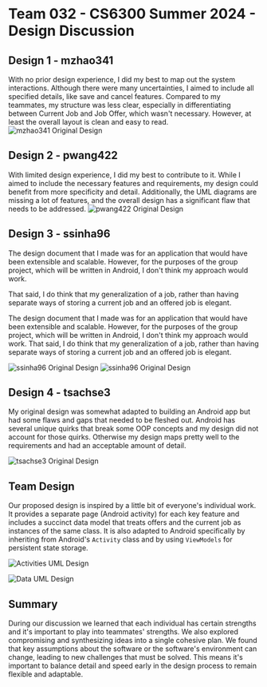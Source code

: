 # Team 032 - CS6300 Summer 2024 - Design Discussion

## Design 1 - mzhao341
With no prior design experience, I did my best to map out the system interactions. Although there were many uncertainties, I aimed to include all specified details, like save and cancel features. Compared to my teammates, my structure was less clear, especially in differentiating between Current Job and Job Offer, which wasn't necessary. However, at least the overall layout is clean and easy to read.
![mzhao341 Original Design](../Design-Individual/mzhao341/design.png)

## Design 2 - pwang422

With limited design experience, I did my best to contribute to it. While I aimed to include the necessary features and requirements, my design could benefit from more specificity and detail. Additionally, the UML diagrams are missing a lot of features, and the overall design has a significant flaw that needs to be addressed.
![pwang422 Original Design](../Design-Individual/pwang422/design.png)

## Design 3 - ssinha96
The design document that I made was for an application that would have been extensible and scalable.
However, for the purposes of the group project, which will be written in Android, I don't think my approach would work.

That said, I do think that my generalization of a job, rather than having separate ways of storing a current job and an offered job is elegant.

The design document that I made was for an application that would have been extensible and scalable. However, for the purposes of the group project, which will be written in Android, I don't think my approach would work. That said, I do think that my generalization of a job, rather than having separate ways of storing a current job and an offered job is elegant.

![ssinha96 Original Design](../Design-Individual/ssinha96/design_1.png)
![ssinha96 Original Design](../Design-Individual/ssinha96/design_2.png)

## Design 4 - tsachse3

My original design was somewhat adapted to building an Android app but had some flaws and gaps that needed to be fleshed out. Android has several unique quirks that break some OOP concepts and my design did not account for those quirks. Otherwise my design maps pretty well to the requirements and had an acceptable amount of detail.

![tsachse3 Original Design](../Design-Individual/tsachse3/design.png)

## Team Design

Our proposed design is inspired by a little bit of everyone's individual work. It provides a separate page (Android activity) for each key feature and includes a succinct data model that treats offers and the current job as instances of the same class. It is also adapted to Android specifically by inheriting from Android's `Activity` class and by using `ViewModels` for persistent state storage.

![Activities UML Design](../Docs/Images/activities-uml-diagram.png)

![Data UML Design](../Docs/Images/data-uml-diagram.png)

## Summary

During our discussion we learned that each individual has certain strengths and it's important to play into teammates' strengths. We also explored compromising and synthesizing ideas into a single cohesive plan. We found that key assumptions about the software or the software's environment can change, leading to new challenges that must be solved. This means it's important to balance detail and speed early in the design process to remain flexible and adaptable.
